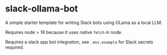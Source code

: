 # slack-ollama-bot

A simple starter template for writing Slack bots using OLama as a local LLM.

Requires node > 18 because it uses native `fetch` in node.

Requires a slack app bot integration, see `.env.example` for Slack secrets required.

